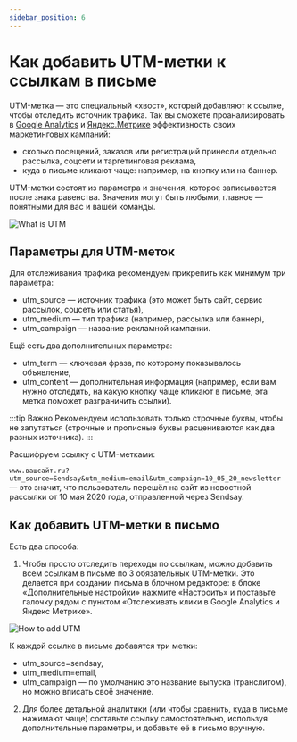 ```yaml
---
sidebar_position: 6
---
```


# Как добавить UTM-метки к ссылкам в письме

UTM-метка — это специальный «хвост», который добавляют к ссылке, чтобы отследить источник трафика. Так вы сможете проанализировать в [Google Analytics](https://www.google.com/analytics/) и [Яндекс.Метрике](https://metrika.yandex.ru/) эффективность своих маркетинговых кампаний:

- сколько посещений, заказов или регистраций принесли отдельно рассылка, соцсети и таргетинговая реклама,
- куда в письме кликают чаще: например, на кнопку или на баннер.

UTM-метки состоят из параметра и значения, которое записывается после знака равенства. Значения могут быть любыми, главное — понятными для вас и вашей команды.

![What is UTM](/img/email-campaigns/settings\how-to-add-utm/what-is-utm.png) <br/>

## Параметры для UTM-меток

Для отслеживания трафика рекомендуем прикрепить как минимум три параметра:

- utm_source — источник трафика (это может быть сайт, сервис рассылок, соцсеть или статья),
- utm_medium — тип трафика (например, рассылка или баннер),
- utm_campaign — название рекламной кампании.

Ещё есть два дополнительных параметра:

- utm_term — ключевая фраза, по которому показывалось объявление,
- utm_content — дополнительная информация (например, если вам нужно отследить, на какую кнопку чаще кликают в письме, эта метка поможет разграничить ссылки).

:::tip Важно
Рекомендуем использовать только строчные буквы, чтобы не запутаться (строчные и прописные буквы расцениваются как два разных источника).
:::

Расшифруем ссылку с UTM-метками:

`www.вашсайт.ru?utm_source=Sendsay&utm_medium=email&utm_campaign=10_05_20_newsletter` — это значит, что пользователь перешёл на сайт из новостной рассылки от 10 мая 2020 года, отправленной через Sendsay.

## Как добавить UTM-метки в письмо

Есть два способа:

1. Чтобы просто отследить переходы по ссылкам, можно добавить всем ссылкам в письме по 3 обязательных UTM-метки. Это делается при создании письма в блочном редакторе: в блоке «Дополнительные настройки» нажмите «Настроить» и поставьте галочку рядом с пунктом «Отслеживать клики в Google Analytics и Яндекс Метрике».

![How to add UTM](/img/email-campaigns/settings\how-to-add-utm/how-to-create-utm.gif) <br/>

К каждой ссылке в письме добавятся три метки:

- utm_source=sendsay,
- utm_medium=email,
- utm_campaign — по умолчанию это название выпуска (транслитом), но можно вписать своё значение.

2. Для более детальной аналитики (или чтобы сравнить, куда в письме нажимают чаще) составьте ссылку самостоятельно, используя дополнительные параметры, и добавьте её в письмо вручную.
